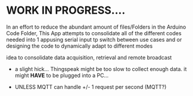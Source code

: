 # WORK IN PROGRESS....

In an effort to reduce the abundant amount of files/Folders in the Arduino Code Folder, 
This App attempts to consolidate all of the different codes needed into 1 appusing serial input tp switch between use cases and or designing the code to dynamically adapt to different modes


idea to consolidate data acquisition, retrieval and remote broadcast
 - a slight hick... Thingspeak might be too slow to collect enough data. it might **HAVE** to be plugged into a PC...

 - UNLESS MQTT can handle +/- 1 request per second (MQTT?)

